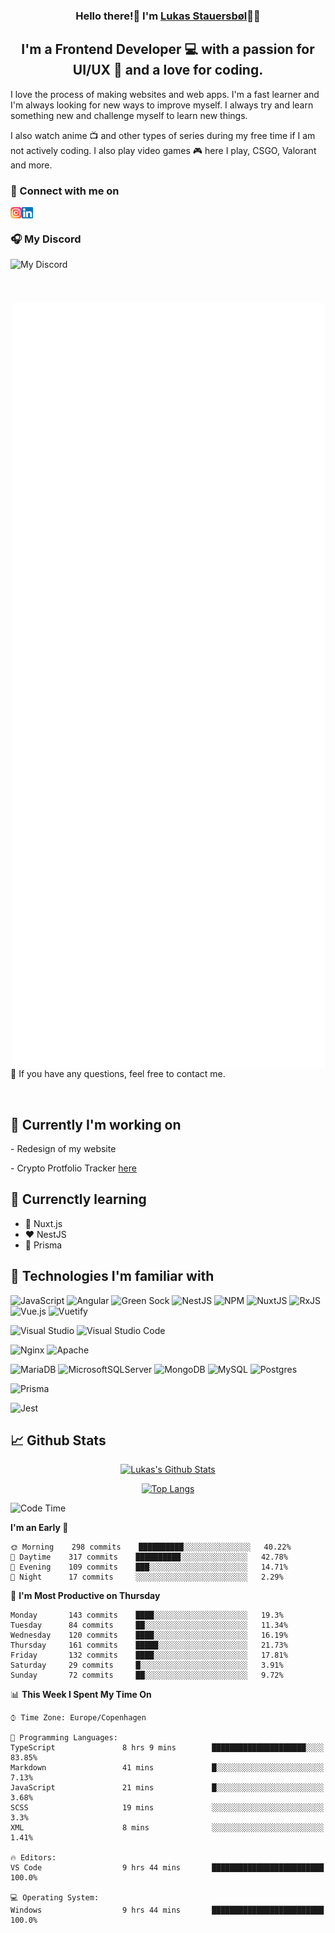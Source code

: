 <h3 align="center">
Hello there!👋 I'm <a target="_blank" href="https://lukasstauersboel.dk" rel="noreferrer">Lukas Stauersbøl</a>🙍‍♂️
</h3>

<h2 align="center">
I'm a Frontend Developer 💻 with a passion for UI/UX 🎨 and a love for coding.
</h2>

I love the process of making websites and web apps. I'm a fast learner and I'm always looking for new ways to improve myself.
I always try and learn something new and challenge myself to learn new things.

I also watch anime 📺 and other types of series during my free time if I am not actively coding. I also play video games 🎮 here I play, CSGO, Valorant and more.

### 🔗 Connect with me on
<a href="https://www.linkedin.com/in/lukas-stauersbol/" target="_blank"><img align="left" src="https://raw.githubusercontent.com/Slash1y/Slash1y/main/images/instagram.svg" alt="Lukas Stauersbøl | LinkedIn" width="18px"/></a>
<a href="https://www.instagram.com/lukas_stauersbol" target="_blank"><img align="left" src="https://raw.githubusercontent.com/Slash1y/Slash1y/main/images/linkedin.svg" alt="Lukas Stauersbøl | Instagram" width="18px"/></a>

<br/>

<p align="left">
<h3 align="left">🎧 My Discord</h3>
<img align="left" height="70px" src="https://discord.c99.nl/widget/theme-2/147806323323568128.png" alt="My Discord" />
</p>
<a href="https://anilist.co/user/slashiy/"><img align="right" width="500px" src="metrics.plugin.personal.anilist.svg" /></a>

<br/>
<br/>
<br/>
<p align="left">
💬 If you have any questions, feel free to contact me.
</p>

<br/>
<h2 align="left"> 🔭 Currently I'm working on</h2>
<p align="left">
- Redesign of my website
 </p>
 <p align="left">
- Crypto Protfolio Tracker <a href=""https://github.com/thomasnyma/crypto-portfolio-tracker>here</a>
</p>
 
## 🌱 Currenctly learning
- 💚 Nuxt.js
- ❤ NestJS
- 💙 Prisma

## 💼 Technologies I'm familiar with
![JavaScript](https://img.shields.io/badge/javascript-%23323330.svg?style=for-the-badge&logo=javascript&logoColor=%23F7DF1E)
![Angular](https://img.shields.io/badge/angular-%23DD0031.svg?style=for-the-badge&logo=angular&logoColor=white)
![Green Sock](https://img.shields.io/badge/green%20sock-88CE02?style=for-the-badge&logo=greensock&logoColor=white)
![NestJS](https://img.shields.io/badge/nestjs-%23E0234E.svg?style=for-the-badge&logo=nestjs&logoColor=white)
![NPM](https://img.shields.io/badge/NPM-%23000000.svg?style=for-the-badge&logo=npm&logoColor=white)
![NuxtJS](https://img.shields.io/badge/Nuxt-black?style=for-the-badge&logo=nuxt.js&logoColor=white)
![RxJS](https://img.shields.io/badge/rxjs-%23B7178C.svg?style=for-the-badge&logo=reactivex&logoColor=white)
![Vue.js](https://img.shields.io/badge/vuejs-%2335495e.svg?style=for-the-badge&logo=vuedotjs&logoColor=%234FC08D)
![Vuetify](https://img.shields.io/badge/Vuetify-1867C0?style=for-the-badge&logo=vuetify&logoColor=AEDDFF)

![Visual Studio](https://img.shields.io/badge/Visual%20Studio-5C2D91.svg?style=for-the-badge&logo=visual-studio&logoColor=white)
![Visual Studio Code](https://img.shields.io/badge/Visual%20Studio%20Code-0078d7.svg?style=for-the-badge&logo=visual-studio-code&logoColor=white)

![Nginx](https://img.shields.io/badge/nginx-%23009639.svg?style=for-the-badge&logo=nginx&logoColor=white)
![Apache](https://img.shields.io/badge/apache-%23D42029.svg?style=for-the-badge&logo=apache&logoColor=white)

![MariaDB](https://img.shields.io/badge/MariaDB-003545?style=for-the-badge&logo=mariadb&logoColor=white)
![MicrosoftSQLServer](https://img.shields.io/badge/Microsoft%20SQL%20Sever-CC2927?style=for-the-badge&logo=microsoft%20sql%20server&logoColor=white)
![MongoDB](https://img.shields.io/badge/MongoDB-%234ea94b.svg?style=for-the-badge&logo=mongodb&logoColor=white)
![MySQL](https://img.shields.io/badge/mysql-%2300f.svg?style=for-the-badge&logo=mysql&logoColor=white)
![Postgres](https://img.shields.io/badge/postgres-%23316192.svg?style=for-the-badge&logo=postgresql&logoColor=white)

![Prisma](https://img.shields.io/badge/Prisma-3982CE?style=for-the-badge&logo=Prisma&logoColor=white)

![Jest](https://img.shields.io/badge/-jest-%23C21325?style=for-the-badge&logo=jest&logoColor=white)


## 📈 Github Stats
<p align="center">
<a href="https://github.com/slash1y" target="_blank"><img width="450px" src="https://github-readme-stats.vercel.app/api?username=slash1y&count_private=true&show_icons=true&theme=vue" alt="Lukas's Github Stats" /></a>
</p>
<p align="center">
<a href="https://github.com/slash1y" target="_blank"><img src="https://github-readme-stats.vercel.app/api/top-langs?username=slash1y&layout=compact&langs_count=8&theme=vue" alt="Top Langs" /></a>
</p>

<!--START_SECTION:waka-->
![Code Time](http://img.shields.io/badge/Code%20Time-0%20secs-blue)

**I'm an Early 🐤** 

```text
🌞 Morning    298 commits    ██████████░░░░░░░░░░░░░░░   40.22% 
🌆 Daytime    317 commits    ██████████░░░░░░░░░░░░░░░   42.78% 
🌃 Evening    109 commits    ███░░░░░░░░░░░░░░░░░░░░░░   14.71% 
🌙 Night      17 commits     ░░░░░░░░░░░░░░░░░░░░░░░░░   2.29%

```
📅 **I'm Most Productive on Thursday** 

```text
Monday       143 commits    ████░░░░░░░░░░░░░░░░░░░░░   19.3% 
Tuesday      84 commits     ██░░░░░░░░░░░░░░░░░░░░░░░   11.34% 
Wednesday    120 commits    ████░░░░░░░░░░░░░░░░░░░░░   16.19% 
Thursday     161 commits    █████░░░░░░░░░░░░░░░░░░░░   21.73% 
Friday       132 commits    ████░░░░░░░░░░░░░░░░░░░░░   17.81% 
Saturday     29 commits     █░░░░░░░░░░░░░░░░░░░░░░░░   3.91% 
Sunday       72 commits     ██░░░░░░░░░░░░░░░░░░░░░░░   9.72%

```


📊 **This Week I Spent My Time On** 

```text
⌚︎ Time Zone: Europe/Copenhagen

💬 Programming Languages: 
TypeScript               8 hrs 9 mins        █████████████████████░░░░   83.85% 
Markdown                 41 mins             █░░░░░░░░░░░░░░░░░░░░░░░░   7.13% 
JavaScript               21 mins             █░░░░░░░░░░░░░░░░░░░░░░░░   3.68% 
SCSS                     19 mins             ░░░░░░░░░░░░░░░░░░░░░░░░░   3.3% 
XML                      8 mins              ░░░░░░░░░░░░░░░░░░░░░░░░░   1.41%

🔥 Editors: 
VS Code                  9 hrs 44 mins       █████████████████████████   100.0%

💻 Operating System: 
Windows                  9 hrs 44 mins       █████████████████████████   100.0%

```


<!--END_SECTION:waka-->

